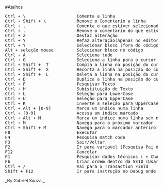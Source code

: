 #Atalhos

<div class><pre>
Ctrl + \                    Comenta a linha
Ctrl + Shift + \            Remove o Comentario a linha
Ctrl + ,                    Comenta o que estiver selecionado
Ctrl + .                    Remove o comentario do que estiver selecionado
Ctrl + Z                    Desfaz alteração
Ctrl + Y                    Refaz alteração(Apenas no editor de código)
Ctrl + Y                    Selecionar bloco (fora do código)
Alt + seleção mouse         Selecionar bloco no código
Ctrl + A                    Seleciona tudo
Ctrl + O                    Seleciona a linha para o cursor
Ctrl + Shift +  T           Compia a linha na posição do cursor
Ctrl + Shift +  X           Recorta a linha na posição do cursor
Ctrl + Shift +  L           Deleta a linha na posição do cursor
Ctrl + D                    Duplica a linha na posição do cursor
Ctrl + F                    Pesquisar Texto
Ctrl + H                    Subistituição de Texto
Ctrl + L                    Seleção para LowerCase
Ctrl + U                    Seleção para UpperCase
Ctrl + K                    Inverte a seleção para UpperCase ou LowerCase
Ctrl + Alt + [0-9]          Marca um indice numa linha
Ctrl + [0-9]                Acessa um indice marcado
Ctrl + Alt + M              Marca um indice numa linha sem numeração
Ctrl + M                    Navega para o próximo marcador
Ctrl + Shift + M            Navega para o marcador anteriro
F8                          Executar
F4                          Pesquisa match code
F3                          Sair/Voltar
F2                          Ir para variavel (Pesquisa Pai da variavel ou Wa)
F12                         Cancelar
F1                          Pesquisar dados técnicos ( + Chave inglesa)
F6                          Criar ordem dentro da SE10 (Usar após selecionar o local onde será criada a ordem)
Ctrl + /                    Vai para o Transaction Field
Shift + F12                 Ir para instrução no Debug onde o cursor estiver
</pre></div class>
_By Gabriel Souza._
